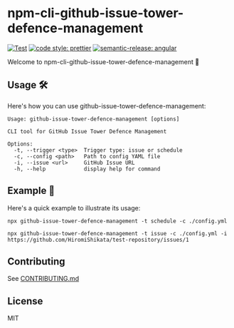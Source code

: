 # npm-cli-github-issue-tower-defence-management

[![Test](https://github.com/HiromiShikata/npm-cli-github-issue-tower-defence-management/actions/workflows/test.yml/badge.svg)](https://github.com/HiromiShikata/npm-cli-github-issue-tower-defence-management/actions/workflows/test.yml)
[![code style: prettier](https://img.shields.io/badge/code_style-prettier-ff69b4.svg?style=flat-square)](https://github.com/prettier/prettier)
[![semantic-release: angular](https://img.shields.io/badge/semantic--release-angular-e10079?logo=semantic-release)](https://github.com/semantic-release/semantic-release)

Welcome to npm-cli-github-issue-tower-defence-management :tada:

## Usage 🛠️

Here's how you can use github-issue-tower-defence-management:

```
Usage: github-issue-tower-defence-management [options]

CLI tool for GitHub Issue Tower Defence Management

Options:
  -t, --trigger <type>  Trigger type: issue or schedule
  -c, --config <path>   Path to config YAML file
  -i, --issue <url>     GitHub Issue URL
  -h, --help            display help for command
```

## Example 📖

Here's a quick example to illustrate its usage:

```
npx github-issue-tower-defence-management -t schedule -c ./config.yml
```

```
npx github-issue-tower-defence-management -t issue -c ./config.yml -i https://github.com/HiromiShikata/test-repository/issues/1
```

## Contributing

See [CONTRIBUTING.md](./CONTRIBUTING.md)

## License

MIT
